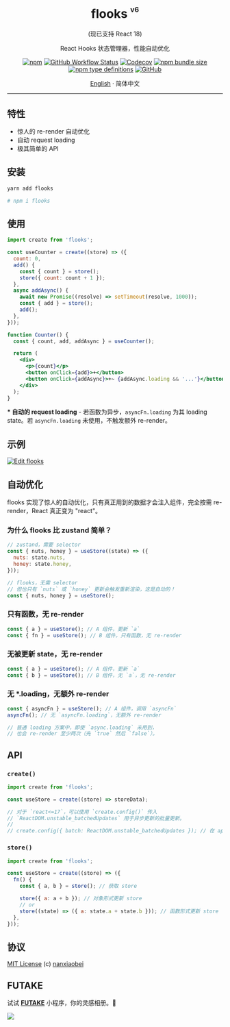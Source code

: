 <div align="center">
<h1>flooks <sup><sup><sub>v6</sub></sup></sup></h1>

(现已支持 React 18)

React Hooks 状态管理器，性能自动优化

[![npm](https://img.shields.io/npm/v/flooks?style=flat-square)](https://www.npmjs.com/package/flooks)
[![GitHub Workflow Status](https://img.shields.io/github/workflow/status/nanxiaobei/flooks/Test?style=flat-square)](https://github.com/nanxiaobei/flooks/actions?query=workflow%3ATest)
[![Codecov](https://img.shields.io/codecov/c/github/nanxiaobei/flooks?style=flat-square)](https://codecov.io/gh/nanxiaobei/flooks)
[![npm bundle size](https://img.shields.io/bundlephobia/minzip/flooks?style=flat-square)](https://bundlephobia.com/result?p=flooks)
[![npm type definitions](https://img.shields.io/npm/types/typescript?style=flat-square)](https://github.com/nanxiaobei/flooks/blob/main/src/index.ts)
[![GitHub](https://img.shields.io/github/license/nanxiaobei/flooks?style=flat-square)](https://github.com/nanxiaobei/flooks/blob/main/LICENSE)

[English](./README.md) · 简体中文

</div>

---

## 特性

- 惊人的 re-render 自动优化
- 自动 request loading
- 极其简单的 API

## 安装

```sh
yarn add flooks

# npm i flooks
```

## 使用

```jsx
import create from 'flooks';

const useCounter = create((store) => ({
  count: 0,
  add() {
    const { count } = store();
    store({ count: count + 1 });
  },
  async addAsync() {
    await new Promise((resolve) => setTimeout(resolve, 1000));
    const { add } = store();
    add();
  },
}));

function Counter() {
  const { count, add, addAsync } = useCounter();

  return (
    <div>
      <p>{count}</p>
      <button onClick={add}>+</button>
      <button onClick={addAsync}>+~ {addAsync.loading && '...'}</button>
    </div>
  );
}
```

**\* 自动的 request loading** - 若函数为异步，`asyncFn.loading` 为其 loading state。若 `asyncFn.loading` 未使用，不触发额外 re-render。

## 示例

[![Edit flooks](https://codesandbox.io/static/img/play-codesandbox.svg)](https://codesandbox.io/s/flooks-gqye5?file=/src/Home.jsx)

## 自动优化

flooks 实现了惊人的自动优化，只有真正用到的数据才会注入组件，完全按需 re-render，React 真正变为 "react"。

### 为什么 flooks 比 zustand 简单？

```js
// zustand，需要 selector
const { nuts, honey } = useStore((state) => ({
  nuts: state.nuts,
  honey: state.honey,
}));

// flooks，无需 selector
// 但也只有 `nuts` 或 `honey` 更新会触发重新渲染，这是自动的！
const { nuts, honey } = useStore();
```

### 只有函数，无 re-render

```js
const { a } = useStore(); // A 组件，更新 `a`
const { fn } = useStore(); // B 组件，只有函数，无 re-render
```

### 无被更新 state，无 re-render

```js
const { a } = useStore(); // A 组件，更新 `a`
const { b } = useStore(); // B 组件，无 `a`，无 re-render
```

### 无 \*.loading，无额外 re-render

```js
const { asyncFn } = useStore(); // A 组件，调用 `asyncFn`
asyncFn(); // 无 `asyncFn.loading`，无额外 re-render

// 普通 loading 方案中，即使 `async.loading` 未用到，
// 也会 re-render 至少两次（先 `true` 然后 `false`）。
```

## API

### `create()`

```js
import create from 'flooks';

const useStore = create((store) => storeData);

// 对于 `react<=17`，可以使用 `create.config()` 传入
// `ReactDOM.unstable_batchedUpdates` 用于异步更新的批量更新。
//
// create.config({ batch: ReactDOM.unstable_batchedUpdates }); // 在 app 入口处
```

### `store()`

```js
import create from 'flooks';

const useStore = create((store) => ({
  fn() {
    const { a, b } = store(); // 获取 store

    store({ a: a + b }); // 对象形式更新 store
    // or
    store((state) => ({ a: state.a + state.b })); // 函数形式更新 store
  },
}));
```

## 协议

[MIT License](https://github.com/nanxiaobei/flooks/blob/main/LICENSE) (c) [nanxiaobei](https://lee.so/)

## FUTAKE

试试 [**FUTAKE**](https://sotake.com/f) 小程序，你的灵感相册。🌈

![](https://s3.bmp.ovh/imgs/2022/07/21/452dd47aeb790abd.png)
